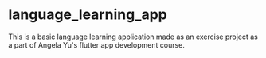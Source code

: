 # language_learning_app
 This is a basic language learning application made as an exercise project as a part of Angela Yu's flutter app development course.
